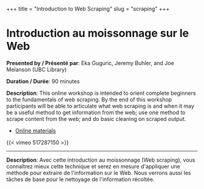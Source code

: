 +++
title = "Introduction to Web Scraping"
slug = "scraping"
+++

# Introduction au moissonnage sur le Web

**Presented by / Présenté par**: Eka Guguric, Jeremy Buhler, and Joe Melanson (UBC Library)

**Duration / Durée**: 90 minutes

**Description**: This online workshop is intended to orient complete beginners to the fundamentals of web scraping. By
  the end of this workshop participants will be able to articulate what web scraping is and when it may be a useful
  method to get information from the web; use one method to scrape content from the web; and do basic cleaning on
  scraped output.

* [Online materials](https://ubc-library-rc.github.io/intro-web-scraping)

{{< vimeo 517287150 >}}
<br>

---

**Description**: Avec cette introduction au moissonnage (Web scraping), vous connaîtrez mieux cette technique et serez
  en mesure d'appliquer une méthode pour extraire de l'information sur le Web. Nous verrons aussi les tâches de base
  pour le nettoyage de l'information récoltée.
